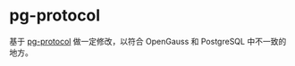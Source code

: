 # pg-protocol

基于 [pg-protocol](https://github.com/brianc/node-postgres/tree/master/packages/pg-protocol) 做一定修改，以符合 OpenGauss 和 PostgreSQL 中不一致的地方。
